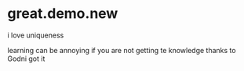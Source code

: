 # great.demo.new
i love uniqueness 

learning can be annoying if you are not getting te knowledge
thanks to Godni got it 
